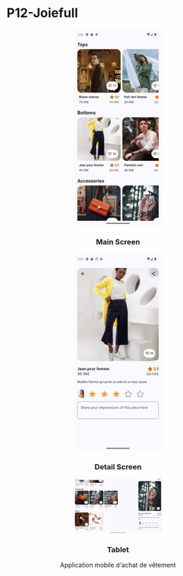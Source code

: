 # P12-Joiefull

<div align="center">
    <img src="images/1.png" alt="List" width="200">

<h3 align="center">Main Screen</h3>
<div align="center">
    <img src="images/P12AppPhoneDetail.png" alt="Detail" width="200">
<h3 align="center">Detail Screen</h3>
<div align="center">
    <img src="images/P12AppTabletDetail.png" alt="Tablet" width="200">
<h3 align="center">Tablet</h3>

Application mobile d'achat de vêtement
